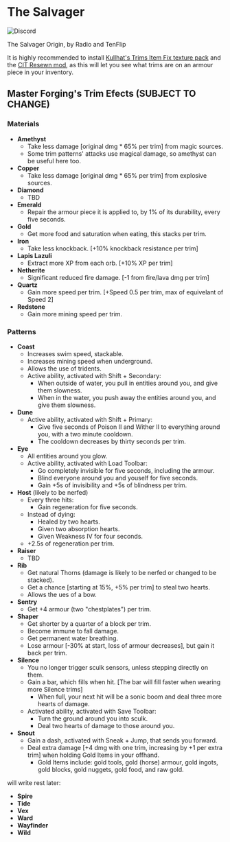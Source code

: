 # The Salvager
![Discord](https://img.shields.io/discord/1367183170851831879?style=for-the-badge&logo=discord&logoColor=%23ffffff&label=Join%20the%20Discord!&labelColor=%235865f2&color=%2336373e)

The Salvager Origin, by Radio and TenFlip

It is highly recommended to install [Kullhat's Trims Item Fix texture pack](https://modrinth.com/resourcepack/trims_item_fix) and the [CIT Resewn mod](https://modrinth.com/mod/cit-resewn), as this will let you see what trims are on an armour piece in your inventory.

## Master Forging's Trim Efects (SUBJECT TO CHANGE)
### Materials
- **Amethyst**
  - Take less damage \[original dmg * 65% per trim\] from magic sources.
  - Some trim patterns' attacks use magical damage, so amethyst can be useful here too.
- **Copper**
  - Take less damage \[original dmg * 65% per trim\] from explosive sources.
- **Diamond**
  - TBD
- **Emerald**
  - Repair the armour piece it is applied to, by 1% of its durability, every five seconds.
- **Gold**
  - Get more food and saturation when eating, this stacks per trim.
- **Iron**
  - Take less knockback. \[+10% knockback resistance per trim\]
- **Lapis Lazuli**
  - Extract more XP from each orb. \[+10% XP per trim\]
- **Netherite**
  - Significant reduced fire damage. \[-1 from fire/lava dmg per trim\]
- **Quartz**
  - Gain more speed per trim. \[+Speed 0.5 per trim, max of equivelant of Speed 2\]
- **Redstone**
  - Gain more mining speed per trim.

### Patterns
- **Coast**
  - Increases swim speed, stackable.
  - Increases mining speed when underground.
  - Allows the use of tridents.
  - Active ability, activated with Shift + Secondary:
    - When outside of water, you pull in entities around you, and give them slowness.
    - When in the water, you push away the entities around you, and give them slowness.
- **Dune**
  - Active ability, activated with Shift + Primary:
    - Give five seconds of Poison II and Wither II to everything around you, with a two minute cooldown.
    - The cooldown decreases by thirty seconds per trim.
- **Eye**
  - All entities around you glow.
  - Active ability, activated with Load Toolbar:
    - Go completely invisible for five seconds, including the armour.
    - Blind everyone around you and youself for five seconds.
    - Gain +5s of invisibility and +5s of blindness per trim.
- **Host** (likely to be nerfed)
  - Every three hits:
    - Gain regeneration for five seconds.
  - Instead of dying:
    - Healed by two hearts.
    - Given two absorption hearts.
    - Given Weakness IV for four seconds.
  - +2.5s of regeneration per trim.
- **Raiser**
  - TBD
- **Rib**
  - Get natural Thorns (damage is likely to be nerfed or changed to be stacked).
  - Get a chance \[starting at 15%, +5% per trim\] to steal two hearts.
  - Allows the ues of a bow.
- **Sentry**
  - Get +4 armour (two "chestplates") per trim.
- **Shaper**
  - Get shorter by a quarter of a block per trim.
  - Become immune to fall damage.
  - Get permanent water breathing.
  - Lose armour \[-30% at start, loss of armour decreases\], but gain it back per trim.
- **Silence**
  - You no longer trigger sculk sensors, unless stepping directly on them.
  - Gain a bar, which fills when hit. \[The bar will fill faster when wearing more Silence trims\]
    - When full, your next hit will be a sonic boom and deal three more hearts of damage.
  - Activated ability, activated with Save Toolbar:
    - Turn the ground around you into sculk.
    - Deal two hearts of damage to those around you.
- **Snout**
  - Gain a dash, activated with Sneak + Jump, that sends you forward.
  - Deal extra damage \[+4 dmg with one trim, increasing by +1 per extra trim\] when holding Gold Items in your offhand.
    - Gold Items include: gold tools, gold (horse) armour, gold ingots, gold blocks, gold nuggets, gold food, and raw gold.

will write rest later:
- **Spire**
- **Tide**
- **Vex**
- **Ward**
- **Wayfinder**
- **Wild**
